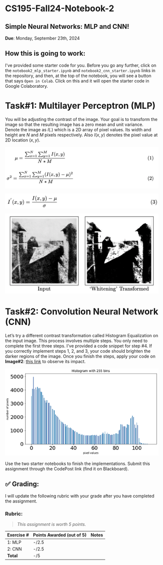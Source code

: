 # CS195-Fall24-Notebook-2
## Simple Neural Networks: MLP and CNN!

<b>Due</b>: Monday, September 23th, 2024

## How this is going to work: 

I've provided some starter code for you. Before you go any further, click on the `notebook2_mlp_starter.ipynb` and `notebook2_cnn_starter.ipynb` links in the repository, and then, at the top of the notebook, you will see a button that says `Open in Colab`. Click on this and it will open the starter code in Google Colaboratory.
 
# **Task#1**: Multilayer Perceptron (MLP)
You will be adjusting the contrast of the image. Your goal is to transform the image so that the resulting image has a zero mean and unit variance. Denote the image as $I(.)$ which is a 2D array of pixel values. Its width and height are $N$ and $M$ pixels respectively. Also $I(x,y)$ denotes the pixel value at 2D location $(x,y)$.


![mean and variance equations](https://github.com/alimoorreza/CS195-Fall24-Notebook-1/blob/main/etc/whitening_eq1.png)

![whitening transformation](https://github.com/alimoorreza/CS195-Fall24-Notebook-1/blob/main/etc/whitening_eq2.png)


![Result task#1](https://github.com/alimoorreza/CS195-Fall24-Notebook-1/blob/main/etc/task1_result.png)

# **Task#2**: Convolution Neural Network (CNN)
Let’s try a different contrast transformation called Histogram Equalization on the input image. This process involves multiple steps. You only need to complete the first three steps. I've provided a code snippet for step #4. If you correctly implement steps 1, 2, and 3, your code should brighten the darker regions of the image. 
Once you finish the steps, apply your code on **Image#2**: [this link](https://github.com/alimoorreza/CS195-Fall24-Notebook-1/blob/main/data/himalaya_dark.jpg) to observe its impact. 


![histogram](https://github.com/alimoorreza/CS195-Fall24-Notebook-1/blob/main/etc/histogram_example.png)


Use the two starter notebooks to finish the implementations. Submit this assignment through the CodePost link (find it on Blackboard).

## :white_check_mark: Grading: 
I will update the following rubric with your grade after you have completed the assignment.

### Rubric:
> *This assignment is worth 5 points.*

>

| Exercise #  | Points Awarded (out of 5)  | Notes |
| --------- | ------------------- | --------- |
| 1: MLP            |    -/2.5    |            |
| 2: CNN            |    -/2.5    |            | 
| <b>Total          |    -/5      |     </b>   |
